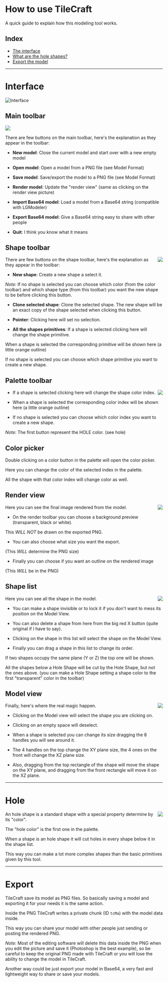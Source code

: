 # How to use TileCraft
A quick guide to explain how this modeling tool works.

## Index

- [The interface](#Interface)
- [What are the hole shapes?](#Hole)
- [Export the model](#Export)

---

# Interface
![Interface](https://dl.dropboxusercontent.com/u/683344/akifox/tilecraft/git/guide/interface.png)

## Main toolbar

<img src="https://dl.dropboxusercontent.com/u/683344/akifox/tilecraft/git/guide/mainToolbar.png">

There are few buttons on the main toolbar, here's the explanation as they appear in the toolbar:

- **New model**:
Close the current model and start over with a new empty model

- **Open model**:
Open a model from a PNG file (see Model Format)

- **Save model**:
Save/export the model to a PNG file (see Model Format)

- **Render model**:
Update the "render view" (same as clicking on the render view picture)

- **Import Base64 model**:
Load a model from a Base64 string (compatible with LGModeler)

- **Export Base64 model**:
Give a Base64 string easy to share with other people

- **Quit**:
I think you know what it means

## Shape toolbar

<img align="right" src="https://dl.dropboxusercontent.com/u/683344/akifox/tilecraft/git/guide/shapeToolbar.png">

There are few buttons on the shape toolbar, here's the explanation as they appear in the toolbar:

- **New shape**:
Create a new shape a select it.

*Note:* If no shape is selected you can choose which color (from the color toolbar) and which shape type (from this toolbar) you want the new shape to be before clicking this button.

- **Clone selected shape**:
Clone the selected shape. The new shape will be an exact copy of the shape selected when clicking this button.

- **Pointer**:
Clicking here will set no selection.

- **All the shapes primitives**:
If a shape is selected clicking here will change the shape primitive.

When a shape is selected the corresponding primitive will be shown here (a little orange outline)

If no shape is selected you can choose which shape primitive you want to create a new shape.</div>

## Palette toolbar

<img align="right" src="https://dl.dropboxusercontent.com/u/683344/akifox/tilecraft/git/guide/paletteToolbar.png">

- If a shape is selected clicking here will change the shape color index.

- When a shape is selected the corresponding color index will be shown here (a little orange outline)

- If no shape is selected you can choose which color index you want to create a new shape.

*Note:* The first button represent the HOLE color. (see hole)

## Color picker

Double clicking on a color button in the palette will open the color picker.

Here you can change the color of the selected index in the palette.

All the shape with that color index will change color as well.

## Render view

<img align="right" src="https://dl.dropboxusercontent.com/u/683344/akifox/tilecraft/git/guide/renderView.png">

Here you can see the final image rendered from the model.

- On the render toolbar you can choose a background preview (transparent, black or white).

This *WILL NOT* be drawn on the exported PNG.

- You can also choose what size you want the export.

(This *WILL* determine the PNG size)
- Finally you can choose if you want an outline on the rendered image

(This *WILL* be in the PNG)

## Shape list

<img align="right" src="https://dl.dropboxusercontent.com/u/683344/akifox/tilecraft/git/guide/shapeList.png">

Here you can see all the shape in the model.

- You can make a shape invisible or to lock it if you don't want to mess its position on the Model View.

- You can also delete a shape from here from the big red X button (quite original if I have to say).

- Clicking on the shape in this list will select the shape on the Model View.

- Finally you can drag a shape in this list to change its order.

If two shapes occupy the same plane (Y or Z) the top one will be shown.

All the shapes below a Hole Shape will be cut by the Hole Shape, but not the ones above. (you can make a Hole Shape setting a shape color to the first "transparent" color in the toolbar)

## Model view

<img align="right" src="https://dl.dropboxusercontent.com/u/683344/akifox/tilecraft/git/guide/modelView.png">

Finally, here's where the real magic happen.

- Clicking on the Model view will select the shape you are clicking on.

- Clicking on an empty space will deselect.

- When a shape is selected you can change its size dragging the 8 handles you will see around it.

- The 4 handles on the top change the XY plane size, the 4 ones on the front will change the XZ plane size.

- Also, dragging from the top rectangle of the shape will move the shape on the XY plane, and dragging from the front rectangle will move it on the XZ plane.

---

# Hole

<img align="right" src="https://dl.dropboxusercontent.com/u/683344/akifox/tilecraft/git/guide/hole.png">

An hole shape is a standard shape with a special property determine by its "color".

The "hole color" is the first one in the palette.

When a shape is an hole shape it will cut holes in every shape below it in the shape list.

This way you can make a lot more complex shapes than the basic primitives given by this tool.

---

# Export

TileCraft save its model as PNG files. So basically saving a model and exporting it for your needs it is the same action.

Inside the PNG TileCraft writes a private chunk (ID `tcMa`) with the model data inside.

This way you can share your model with other people just sending or posting the rendered PNG.

*Note*: Most of the editing software will delete this data inside the PNG when you edit the picture and save it (Photoshop is the best example), so be careful to keep the original PNG made with TileCraft or you will lose the ability to change the model in TileCraft.

Another way could be just export your model in Base64, a very fast and lightweight way to share or save your models.
